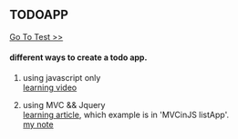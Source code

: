 ## TODOAPP
[Go To Test >>](http://wykay-z.site/TODOAPP/)   

#### different ways to create a todo app.

1. using javascript only    
[learning video](https://www.youtube.com/watch?v=bGLZ2pwCaiI)   

2. using MVC && Jquery  
[learning article](https://alexatnet.com/model-view-controller-mvc-in-javascript/), which example is in 'MVCinJS listApp'.     
[my note](http://wykay-z.github.io/2017/08/25/JS-MVC-Note/)

